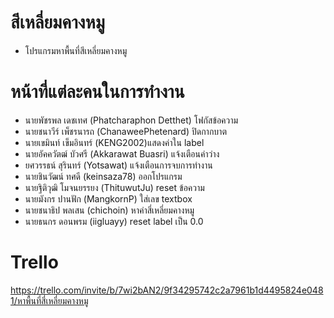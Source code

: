 # สีเหลี่ยมคางหมู
- โปรแกรมหาพื้นที่สีเหลี่ยมคางหมู

# หน้าที่แต่ละคนในการทำงาน
- นายพัชรพล เดชเทศ (Phatcharaphon Detthet) โฟกัสข้อความ
- นายชนาวีร์ เพ็ชรนารถ (ChanaweePhetenard) ปิดกากบาต
- นายเขมินท์ เข็มอินทร์ (KENG2002)แสดงค่าใน label
- นายอัคควัตฒ์ บัวศรี (Akkarawat Buasri) แจ้งเตือนค่าว่าง
- ยศวรรธน์ สุรินทร์ (Yotsawat) แจ้งเตือนการจบการทำงาน
- นายชินวัฒน์ ทศดี (keinsaza78) ออกโปรแกรม 
- นายฐิติวุฒิ โมจนยรรยง (ThituwutJu) reset ข้อความ
- นายมังกร ปานฟัก (MangkornP) ใส่เลข textbox
- นายชนาธิป พลเสน (chichoin) หาค่าสี่เหลี่ยมคางหมู
- นายธนกร ดอนพรม (iigluayy) reset label เป็น 0.0

# Trello
https://trello.com/invite/b/7wi2bAN2/9f34295742c2a7961b1d4495824e0481/หาพื้นที่สี่เหลี่ยมคางหมู
